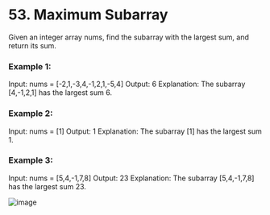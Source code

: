 # 53. Maximum Subarray

Given an integer array nums, find the subarray with the largest sum, and return its sum.

### Example 1:
Input: nums = [-2,1,-3,4,-1,2,1,-5,4]
Output: 6
Explanation: The subarray [4,-1,2,1] has the largest sum 6.

### Example 2:
Input: nums = [1]
Output: 1
Explanation: The subarray [1] has the largest sum 1.

### Example 3:
Input: nums = [5,4,-1,7,8]
Output: 23
Explanation: The subarray [5,4,-1,7,8] has the largest sum 23.

![image](https://github.com/ReddyDivya/rd-Leetcode-solutions/assets/34181144/37ecbe36-ab08-4ecf-9ce6-91af23722730)




